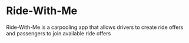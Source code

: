 # Ride-With-Me
Ride-With-Me is a carpooling app that allows drivers to create ride offers and passengers to join available ride offers
